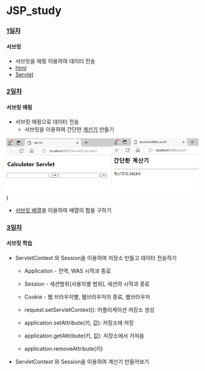 # JSP_study

### [1일차](https://github.com/Hsegunn/JSP_study/blob/main/myPrj01/src/main)
#### 서브릿
- 서브릿을 매핑 이용하여 데이터 전송
- [html](https://github.com/Hsegunn/JSP_study/blob/main/myPrj01/src/main/webapp/learn02/formTest.html)
- [Servlet](https://github.com/Hsegunn/JSP_study/blob/main/myPrj01/src/main/java/learn02/FormTest.java)

### [2일차](https://github.com/Hsegunn/JSP_study/blob/main/myPrj01/src/main)
#### 서브릿 매핑
- 서브릿 매핑으로 데이터 전송
  - 서브릿을 이용하여 간단한 [계산기](https://github.com/Hsegunn/JSP_study/blob/main/myPrj01/src/main/java/learn03/Calu01.java) 만들기

![간단한계산기](https://github.com/Hsegunn/JSP_study/blob/main/myPrj01/src/image/image01.png))
    
  - [서브릿 배열](https://github.com/Hsegunn/JSP_study/blob/main/myPrj01/src/main/java/learn03/addAry.java)을 이용하여 배열의 합을 구하기

### [3일차](https://github.com/Hsegunn/JSP_study/blob/main/myPrj01/src/main)
#### 서브릿 학습
- ServletContext 와 Session을 이용하여 저장소 만들고 데이터 전송하기
  - Application - 전역, WAS 시작과 종료
  - Session - 세션범위(사용자별 범위), 세션의 시작과 종료
  - Cookie - 웹 브라우저별, 웹브라우저의 종료, 웹브라우저
  
  - request.setServletContext(): 어플리케이션 저장소 생성
  - application.setAttribute(키, 값): 저장소에 저장
  - application.getAttribute(키, 값): 저장소에서 가져옴
  - application.removeAttribute(키)
- ServletContext 와 Session을 이용하여 계산기 만들어보기
